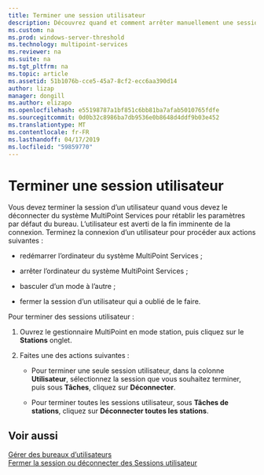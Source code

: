 ```yaml
---
title: Terminer une session utilisateur
description: Découvrez quand et comment arrêter manuellement une session utilisateur dans MultiPoint Services
ms.custom: na
ms.prod: windows-server-threshold
ms.technology: multipoint-services
ms.reviewer: na
ms.suite: na
ms.tgt_pltfrm: na
ms.topic: article
ms.assetid: 51b1076b-cce5-45a7-8cf2-ecc6aa390d14
author: lizap
manager: dongill
ms.author: elizapo
ms.openlocfilehash: e55198787a1bf851c6bb81ba7afab5010765fdfe
ms.sourcegitcommit: 0d0b32c8986ba7db9536e0b8648d4ddf9b03e452
ms.translationtype: MT
ms.contentlocale: fr-FR
ms.lasthandoff: 04/17/2019
ms.locfileid: "59859770"
---
```

# <a name="end-a-user-session"></a>Terminer une session utilisateur
Vous devez terminer la session d’un utilisateur quand vous devez le déconnecter du système MultiPoint Services pour rétablir les paramètres par défaut du bureau. L’utilisateur est averti de la fin imminente de la connexion. Terminez la connexion d’un utilisateur pour procéder aux actions suivantes :  
  
-   redémarrer l’ordinateur du système MultiPoint Services ;  
  
-   arrêter l’ordinateur du système MultiPoint Services ;  
  
-   basculer d’un mode à l’autre ;  
  
-   fermer la session d’un utilisateur qui a oublié de le faire.  
  
Pour terminer des sessions utilisateur :  
  
1.  Ouvrez le gestionnaire MultiPoint en mode station, puis cliquez sur le **Stations** onglet.  
  
2.  Faites une des actions suivantes :  
  
    -   Pour terminer une seule session utilisateur, dans la colonne **Utilisateur**, sélectionnez la session que vous souhaitez terminer, puis sous **Tâches**, cliquez sur **Déconnecter**.  
  
    -   Pour terminer toutes les sessions utilisateur, sous **Tâches de stations**, cliquez sur **Déconnecter toutes les stations**.  
  
## <a name="see-also"></a>Voir aussi  
[Gérer des bureaux d’utilisateurs](manage-user-desktops-using-multipoint-dashboard.md)  
[Fermer la session ou déconnecter des Sessions utilisateur](Log-off-or-Disconnect-User-Sessions.md)